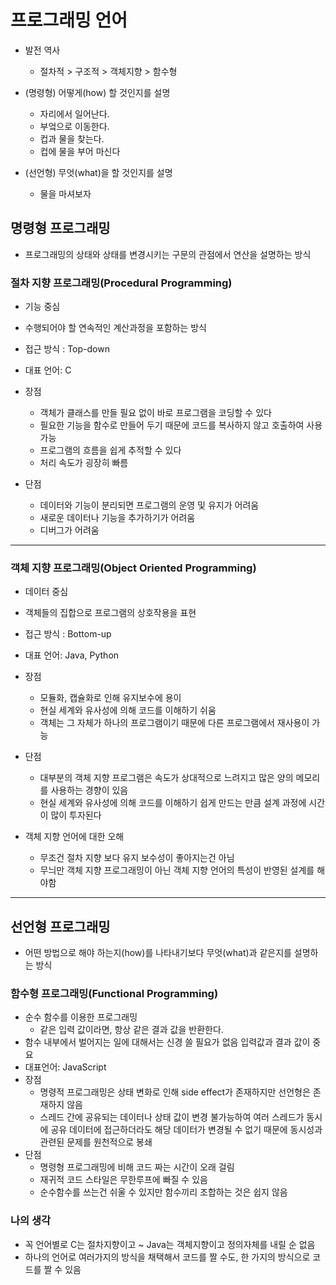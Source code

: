 # 프로그래밍 언어

- 발전 역사
  - 절차적 > 구조적 > 객체지향 > 함수형

- (명령형) 어떻게(how) 할 것인지를 설명

  - 자리에서 일어난다.
  - 부엌으로 이동한다.
  - 컵과 물을 찾는다.
  - 컵에 물을 부어 마신다

- (선언형) 무엇(what)을 할 것인지를 설명

  - 물을 마셔보자

  

## 명령형 프로그래밍

- 프로그래밍의 상태와 상태를 변경시키는 구문의 관점에서 연산을 설명하는 방식



### 절차 지향 프로그래밍(Procedural Programming)

- 기능 중심
- 수행되어야 할 연속적인 계산과정을 포함하는 방식
- 접근 방식 : Top-down
- 대표 언어: C
- 장점
  - 객체가 클래스를 만들 필요 없이 바로 프로그램을 코딩할 수 있다
  - 필요한 기능을 함수로 만들어 두기 때문에 코드를 복사하지 않고 호출하여 사용 가능
  - 프로그램의 흐름을 쉽게 추적할 수 있다
  - 처리 속도가 굉장히 빠름

- 단점
  - 데이터와 기능이 분리되면 프로그램의 운영 및 유지가 어려움
  - 새로운 데이터나 기능을 추가하기가 어려움
  - 디버그가 어려움


---



### 객체 지향 프로그래밍(Object Oriented Programming)

- 데이터 중심
- 객체들의 집합으로 프로그램의 상호작용을 표현
- 접근 방식 : Bottom-up
- 대표 언어: Java, Python
- 장점
  - 모듈화, 캡슐화로 인해 유지보수에 용이
  - 현실 세계와 유사성에 의해 코드를 이해하기 쉬움
  - 객체는 그 자체가 하나의 프로그램이기 때문에 다른 프로그램에서 재사용이 가능

- 단점
  - 대부분의 객체 지향 프로그램은 속도가 상대적으로 느려지고 많은 양의 메모리를 사용하는 경향이 있음
  - 현실 세계와 유사성에 의해 코드를 이해하기 쉽게 만드는 만큼 설계 과정에 시간이 많이 투자된다

- 객체 지향 언어에 대한 오해
  - 무조건 절차 지향 보다 유지 보수성이 좋아지는건 아님
  - 무늬만 객체 지향 프로그래밍이 아닌 객체 지향 언어의 특성이 반영된 설계를 해야함

---



## 선언형 프로그래밍

- 어떤 방법으로 해야 하는지(how)를 나타내기보다 무엇(what)과 같은지를 설명하는 방식



### 함수형 프로그래밍(Functional Programming)

- 순수 함수를 이용한 프로그래밍
  - 같은 입력 값이라면, 항상 같은 결과 값을 반환한다.
- 함수 내부에서 벌어지는 일에 대해서는 신경 쓸 필요가 없음 입력값과 결과 값이 중요
- 대표언어: JavaScript
- 장점
  - 명령적 프로그래밍은 상태 변화로 인해 side effect가 존재하지만 선언형은 존재하지 않음
  - 스레드 간에 공유되는 데이터나 상태 값이 변경 불가능하여 여러 스레드가 동시에 공유 데이터에 접근하더라도 해당 데이터가 변경될 수 없기 때문에 동시성과 관련된 문제를 원천적으로 봉쇄
- 단점
  - 명령형 프로그래밍에 비해 코드 짜는 시간이 오래 걸림
  - 재귀적 코드 스타일은 무한루프에 빠질 수 있음
  - 순수함수를 쓰는건 쉬울 수 있지만 함수끼리 조합하는 것은 쉽지 않음



### 나의 생각

- 꼭 언어별로 C는 절차지향이고 ~ Java는 객체지향이고 정의자체를 내릴 순 없음
- 하나의 언어로 여러가지의 방식을 채택해서 코드를 짤 수도, 한 가지의 방식으로 코드를 짤 수 있음